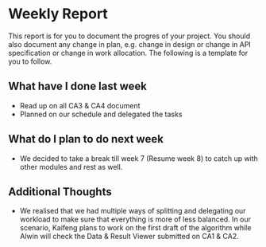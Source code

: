 # Weekly Report

This report is for you to document the progres of your project. You should also document any change in plan, e.g. change in design or change in API specification or change in work allocation. The following is a template for you to follow.

## What have I done last week

-   Read up on all CA3 & CA4 document
-   Planned on our schedule and delegated the tasks

## What do I plan to do next week

-   We decided to take a break till week 7 (Resume week 8) to catch up with other modules and rest as well.

## Additional Thoughts

-   We realised that we had multiple ways of splitting and delegating our workload to make sure that everything is more of less balanced. In our scenario, Kaifeng plans to work on the first draft of the algorithm while Alwin will check the Data & Result Viewer submitted on CA1 & CA2.